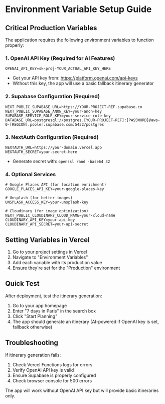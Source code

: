 # Environment Variable Setup Guide

## Critical Production Variables

The application requires the following environment variables to function properly:

### 1. OpenAI API Key (Required for AI Features)
```
OPENAI_API_KEY=sk-proj-YOUR_ACTUAL_API_KEY_HERE
```
- Get your API key from: https://platform.openai.com/api-keys
- Without this key, the app will use a basic fallback itinerary generator

### 2. Supabase Configuration (Required)
```
NEXT_PUBLIC_SUPABASE_URL=https://YOUR-PROJECT-REF.supabase.co
NEXT_PUBLIC_SUPABASE_ANON_KEY=your-anon-key
SUPABASE_SERVICE_ROLE_KEY=your-service-role-key
DATABASE_URL=postgresql://postgres.[YOUR-PROJECT-REF]:[PASSWORD]@aws-0-[REGION].pooler.supabase.com:5432/postgres
```

### 3. NextAuth Configuration (Required)
```
NEXTAUTH_URL=https://your-domain.vercel.app
NEXTAUTH_SECRET=your-secret-here
```
- Generate secret with: `openssl rand -base64 32`

### 4. Optional Services
```
# Google Places API (for location enrichment)
GOOGLE_PLACES_API_KEY=your-google-places-key

# Unsplash (for better images)
UNSPLASH_ACCESS_KEY=your-unsplash-key

# Cloudinary (for image optimization)
NEXT_PUBLIC_CLOUDINARY_CLOUD_NAME=your-cloud-name
CLOUDINARY_API_KEY=your-api-key
CLOUDINARY_API_SECRET=your-api-secret
```

## Setting Variables in Vercel

1. Go to your project settings in Vercel
2. Navigate to "Environment Variables"
3. Add each variable with its production value
4. Ensure they're set for the "Production" environment

## Quick Test

After deployment, test the itinerary generation:
1. Go to your app homepage
2. Enter "7 days in Paris" in the search box
3. Click "Start Planning"
4. The app should generate an itinerary (AI-powered if OpenAI key is set, fallback otherwise)

## Troubleshooting

If itinerary generation fails:
1. Check Vercel Functions logs for errors
2. Verify OpenAI API key is valid
3. Ensure Supabase is properly configured
4. Check browser console for 500 errors

The app will work without OpenAI API key but will provide basic itineraries only.